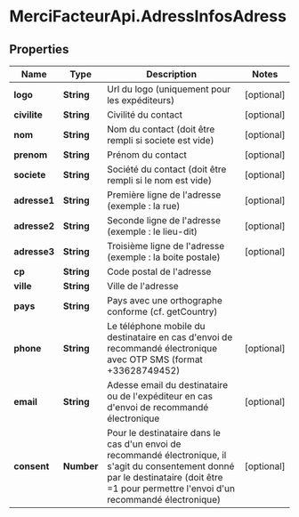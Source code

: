 # MerciFacteurApi.AdressInfosAdress

## Properties
Name | Type | Description | Notes
------------ | ------------- | ------------- | -------------
**logo** | **String** | Url du logo (uniquement pour les expéditeurs) | [optional] 
**civilite** | **String** | Civilité du contact | [optional] 
**nom** | **String** | Nom du contact (doit être rempli si societe est vide) | [optional] 
**prenom** | **String** | Prénom du contact | [optional] 
**societe** | **String** | Société du contact (doit être rempli si le nom est vide) | [optional] 
**adresse1** | **String** | Première ligne de l&#x27;adresse (exemple : la rue) | [optional] 
**adresse2** | **String** | Seconde ligne de l&#x27;adresse (exemple : le lieu-dit) | [optional] 
**adresse3** | **String** | Troisième ligne de l&#x27;adresse (exemple : la boite postale) | [optional] 
**cp** | **String** | Code postal de l&#x27;adresse | 
**ville** | **String** | Ville de l&#x27;adresse | 
**pays** | **String** | Pays avec une orthographe conforme (cf. getCountry) | 
**phone** | **String** | Le téléphone mobile du destinataire en cas d&#x27;envoi de recommandé électronique avec OTP SMS (format +33628749452) | [optional] 
**email** | **String** | Adesse email du destinataire ou de l&#x27;expéditeur en cas d&#x27;envoi de recommandé électronique | [optional] 
**consent** | **Number** | Pour le destinataire dans le cas d&#x27;un envoi de recommandé électronique, il s&#x27;agit du consentement donné par le destinataire (doit être &#x3D;1 pour permettre l&#x27;envoi d&#x27;un recommandé électronique) | [optional] 
